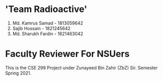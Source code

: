 # 'Team Radioactive'
1. Md. Kamrus Samad - 1813059642
2. Sajib Hossain - 1821245642
3. Md. Sharukh Fardin - 1821463042
# Faculty Reviewer For NSUers
This is the CSE 299 Project under Zunayeed Bin Zahir (ZbZ) Sir. Semester Spring 2021.
